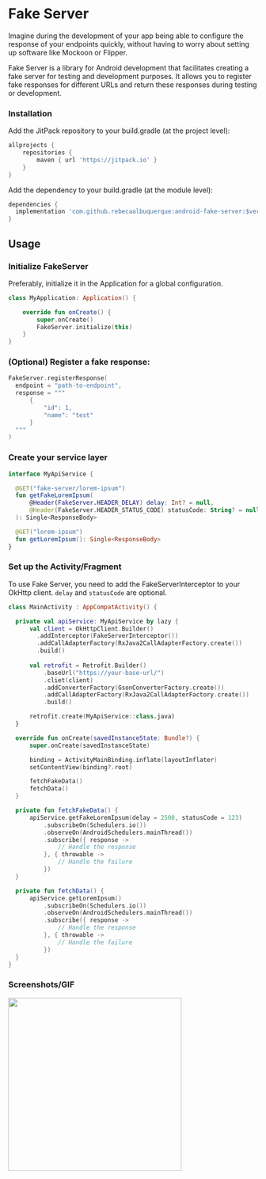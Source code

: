 # Fake Server
Imagine during the development of your app being able to configure the response of your endpoints quickly, without having to worry about setting up software like Mockoon or Flipper. 

Fake Server is a library for Android development that facilitates creating a fake server for testing and development purposes. It allows you to register fake responses for different URLs and return these responses during testing or development.

### Installation
Add the JitPack repository to your build.gradle (at the project level):
```gradle
allprojects {
    repositories {
        maven { url 'https://jitpack.io' }
    }
}
```

Add the dependency to your build.gradle (at the module level):
```gradle
dependencies {
  implementation 'com.github.rebecaalbuquerque:android-fake-server:$version'
}
```

## Usage

### Initialize FakeServer
Preferably, initialize it in the Application for a global configuration.
```kotlin
class MyApplication: Application() {

    override fun onCreate() {
        super.onCreate()
        FakeServer.initialize(this)
    }
}
```

### (Optional) Register a fake response:
```kotlin
FakeServer.registerResponse(
  endpoint = "path-to-endpoint",
  response = """
      {
          "id": 1,
          "name": "test"
      }
  """
)
```

### Create your service layer
```kotlin
interface MyApiService {

  @GET("fake-server/lorem-ipsum")
  fun getFakeLoremIpsum(
      @Header(FakeServer.HEADER_DELAY) delay: Int? = null,
      @Header(FakeServer.HEADER_STATUS_CODE) statusCode: String? = null
  ): Single<ResponseBody>

  @GET("lorem-ipsum")
  fun getLoremIpsum(): Single<ResponseBody>
}
```

### Set up the Activity/Fragment
To use Fake Server, you need to add the FakeServerInterceptor to your OkHttp client. `delay` and `statusCode` are optional.
```kotlin
class MainActivity : AppCompatActivity() {

  private val apiService: MyApiService by lazy {
      val client = OkHttpClient.Builder()
        .addInterceptor(FakeServerInterceptor())
        .addCallAdapterFactory(RxJava2CallAdapterFactory.create())
        .build()
  
      val retrofit = Retrofit.Builder()
          .baseUrl("https://your-base-url/")
          .cliet(client)
          .addConverterFactory(GsonConverterFactory.create())
          .addCallAdapterFactory(RxJava2CallAdapterFactory.create())
          .build()

      retrofit.create(MyApiService::class.java)
  }

  override fun onCreate(savedInstanceState: Bundle?) {
      super.onCreate(savedInstanceState)

      binding = ActivityMainBinding.inflate(layoutInflater)
      setContentView(binding?.root)

      fetchFakeData()
      fetchData()
  }

  private fun fetchFakeData() {
      apiService.getFakeLoremIpsum(delay = 2500, statusCode = 123)
          .subscribeOn(Schedulers.io())
          .observeOn(AndroidSchedulers.mainThread())
          .subscribe({ response ->
              // Handle the response
          }, { throwable ->
              // Handle the failure
          })
  }

  private fun fetchData() {
      apiService.getLoremIpsum()
          .subscribeOn(Schedulers.io())
          .observeOn(AndroidSchedulers.mainThread())
          .subscribe({ response ->
              // Handle the response
          }, { throwable ->
              // Handle the failure
          })
  } 
}
```


### Screenshots/GIF
<img src="https://github.com/rebecaalbuquerque/android-fake-server/assets/41158713/210bbbb6-8169-4508-855b-73010f09c298" width="350" />
